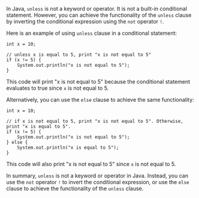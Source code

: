 In Java, `unless` is not a keyword or operator. It is not a built-in conditional statement. However, you can achieve the functionality of the `unless` clause by inverting the conditional expression using the `not` operator `!`. 

Here is an example of using `unless` clause in a conditional statement:

```
int x = 10;

// unless x is equal to 5, print "x is not equal to 5"
if (x != 5) {
    System.out.println("x is not equal to 5");
}
```

This code will print "x is not equal to 5" because the conditional statement evaluates to true since `x` is not equal to 5.

Alternatively, you can use the `else` clause to achieve the same functionality:

```
int x = 10;

// if x is not equal to 5, print "x is not equal to 5". Otherwise, print "x is equal to 5".
if (x != 5) {
    System.out.println("x is not equal to 5");
} else {
    System.out.println("x is equal to 5");
}
```

This code will also print "x is not equal to 5" since `x` is not equal to 5.

In summary, `unless` is not a keyword or operator in Java. Instead, you can use the `not` operator `!` to invert the conditional expression, or use the `else` clause to achieve the functionality of the `unless` clause.